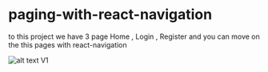 # paging-with-react-navigation
to this project we have 3 page Home , Login , Register and you can move on the this pages with react-navigation

![alt text](https://image.ibb.co/nByZa6/Screenshot_1511172258.png) V1
